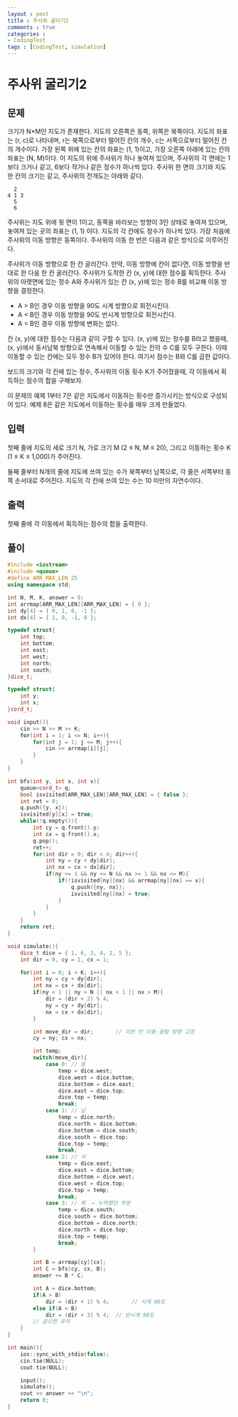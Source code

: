 ```yaml
---
layout : post
title : 주사위 굴리기2
comments : true
categories : 
- CodingTest
tags : [CodingTest, simulation]
---
```

# 주사위 굴리기2

## 문제

크기가 N×M인 지도가 존재한다. 지도의 오른쪽은 동쪽, 위쪽은 북쪽이다. 지도의 좌표는 (r, c)로 나타내며, r는 북쪽으로부터 떨어진 칸의 개수, c는 서쪽으로부터 떨어진 칸의 개수이다. 가장 왼쪽 위에 있는 칸의 좌표는 (1, 1)이고, 가장 오른쪽 아래에 있는 칸의 좌표는 (N, M)이다. 이 지도의 위에 주사위가 하나 놓여져 있으며, 주사위의 각 면에는 1보다 크거나 같고, 6보다 작거나 같은 정수가 하나씩 있다. 주사위 한 면의 크기와 지도 한 칸의 크기는 같고, 주사위의 전개도는 아래와 같다.

```
  2
4 1 3
  5
  6
```

주사위는 지도 위에 윗 면이 1이고, 동쪽을 바라보는 방향이 3인 상태로 놓여져 있으며, 놓여져 있는 곳의 좌표는 (1, 1) 이다. 지도의 각 칸에도 정수가 하나씩 있다. 가장 처음에 주사위의 이동 방향은 동쪽이다. 주사위의 이동 한 번은 다음과 같은 방식으로 이루어진다.

주사위가 이동 방향으로 한 칸 굴러간다. 만약, 이동 방향에 칸이 없다면, 이동 방향을 반대로 한 다음 한 칸 굴러간다.
주사위가 도착한 칸 (x, y)에 대한 점수를 획득한다.
주사위의 아랫면에 있는 정수 A와 주사위가 있는 칸 (x, y)에 있는 정수 B를 비교해 이동 방향을 결정한다.


- A > B인 경우 이동 방향을 90도 시계 방향으로 회전시킨다.
- A < B인 경우 이동 방향을 90도 반시계 방향으로 회전시킨다.
- A = B인 경우 이동 방향에 변화는 없다.


칸 (x, y)에 대한 점수는 다음과 같이 구할 수 있다. (x, y)에 있는 정수를 B라고 했을때, (x, y)에서 동서남북 방향으로 연속해서 이동할 수 있는 칸의 수 C를 모두 구한다. 이때 이동할 수 있는 칸에는 모두 정수 B가 있어야 한다. 여기서 점수는 B와 C를 곱한 값이다.

보드의 크기와 각 칸에 있는 정수, 주사위의 이동 횟수 K가 주어졌을때, 각 이동에서 획득하는 점수의 합을 구해보자.

이 문제의 예제 1부터 7은 같은 지도에서 이동하는 횟수만 증가시키는 방식으로 구성되어 있다. 예제 8은 같은 지도에서 이동하는 횟수를 매우 크게 만들었다.

## 입력
첫째 줄에 지도의 세로 크기 N, 가로 크기 M (2 ≤ N, M ≤ 20), 그리고 이동하는 횟수 K (1 ≤ K ≤ 1,000)가 주어진다. 

둘째 줄부터 N개의 줄에 지도에 쓰여 있는 수가 북쪽부터 남쪽으로, 각 줄은 서쪽부터 동쪽 순서대로 주어진다. 지도의 각 칸에 쓰여 있는 수는 10 미만의 자연수이다.

## 출력
첫째 줄에 각 이동에서 획득하는 점수의 합을 출력한다.

## 풀이


```cpp
#include <iostream>
#include <queue>
#define ARR_MAX_LEN 25
using namespace std;

int N, M, K, answer = 0;
int arrmap[ARR_MAX_LEN][ARR_MAX_LEN] = { 0 };
int dy[4] = { 0, 1, 0, -1 };
int dx[4] = { 1, 0, -1, 0 };

typedef struct{
    int top;
    int bottom;
    int east;
    int west;
    int north;
    int south;
}dice_t;

typedef struct{
    int y;
    int x;
}cord_t;

void input(){
    cin >> N >> M >> K;
    for(int i = 1; i <= N; i++){
        for(int j = 1; j <= M; j++){
            cin >> arrmap[i][j];
        }
    }
}

int bfs(int y, int x, int v){
    queue<cord_t> q;
    bool isvisited[ARR_MAX_LEN][ARR_MAX_LEN] = { false };
    int ret = 0;
    q.push({y, x});
    isvisited[y][x] = true;
    while(!q.empty()){
        int cy = q.front().y;
        int cx = q.front().x;
        q.pop();
        ret++;
        for(int dir = 0; dir < 4; dir++){
            int ny = cy + dy[dir];
            int nx = cx + dx[dir];
            if(ny >= 1 && ny <= N && nx >= 1 && nx <= M){
                if(!isvisited[ny][nx] && arrmap[ny][nx] == v){
                    q.push({ny, nx});
                    isvisited[ny][nx] = true;
                }
            }
        }
    }
    return ret;
}

void simulate(){
    dice_t dice = { 1, 6, 3, 4, 2, 5 };
    int dir = 0, cy = 1, cx = 1;

    for(int i = 0; i < K; i++){
        int ny = cy + dy[dir];
        int nx = cx + dx[dir];
        if(ny < 1 || ny > N || nx < 1 || nx > M){
            dir = (dir + 2) % 4;
            ny = cy + dy[dir];
            nx = cx + dx[dir];
        }

        int move_dir = dir;       // 이번 턴 이동·굴림 방향 고정
        cy = ny; cx = nx;

        int temp;
        switch(move_dir){
            case 0: // 동
                temp = dice.west;
                dice.west = dice.bottom;
                dice.bottom = dice.east;
                dice.east = dice.top;
                dice.top = temp;
                break;
            case 1: // 남
                temp = dice.north;
                dice.north = dice.bottom;
                dice.bottom = dice.south;
                dice.south = dice.top;
                dice.top = temp;
                break;
            case 2: // 서
                temp = dice.east;
                dice.east = dice.bottom;
                dice.bottom = dice.west;
                dice.west = dice.top;
                dice.top = temp;
                break;
            case 3: // 북  ← 누락됐던 부분
                temp = dice.south;
                dice.south = dice.bottom;
                dice.bottom = dice.north;
                dice.north = dice.top;
                dice.top = temp;      
                break;
        }

        int B = arrmap[cy][cx];
        int C = bfs(cy, cx, B);
        answer += B * C;

        int A = dice.bottom;
        if(A > B) 
            dir = (dir + 1) % 4;       // 시계 90도
        else if(A < B) 
            dir = (dir + 3) % 4;  // 반시계 90도
        // 같으면 유지
    }
}

int main(){
    ios::sync_with_stdio(false);
    cin.tie(NULL);
    cout.tie(NULL);

    input();
    simulate();
    cout << answer << "\n";
    return 0;
}


```